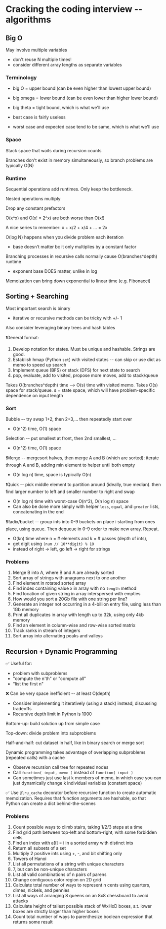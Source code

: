 # Cracking the coding interview -- algorithms

## Big O

May involve multiple variables 
  * don't reuse N multiple times!
  * consider different array lengths as separate variables

### Terminology

* big O = upper bound (can be even higher than lowest upper bound)
* big omega = lower bound (can be even lower than higher lower bound)
* big theta = tight bound, which is what we'll use

* best case is fairly useless
* worst case and expected case tend to be same, which is what we'll use

### Space 

Stack space that waits during recursion counts 

Branches don't exist in memory simultaneously, so branch problems 
are typically O(N)

### Runtime

Sequential operations add runtimes. Only keep the bottleneck.

Nested operations multiply

Drop any constant prefactors

O(x^x) and O(x! * 2^x) are both worse than O(x!)

A nice series to remember: x + x/2 + x/4 + ... = 2x

O(log N) happens when you divide problem each iteration
  * base doesn't matter bc it only multiplies by a constant factor

Branching processes in recursive calls normally cause O(branches^depth) 
runtime
  *  exponent base DOES matter, unlike in log

Memoization can bring down exponential to linear time (e.g. Fibonacci)

## Sorting + Searching

Most important search is binary
  * iterative or recursive methods can be tricky with +/- 1 

Also consider leveraging binary trees and hash tables

❗️General format:
1. Develop notation for states. Must be unique and hashable. Strings are good.
2. Establish hmap (Python `set`) with visited states -- can skip or use 
dict as memo to speed up search
3. Implement queue (BFS) or stack (DFS) for next state to search
4. pop, evaluate, add to visited, propose more moves, add to stack/queue

Takes O(branches^depth) time --> O(s) time with visited memo.
Takes O(s) space for stack/queue. s = state space, which will have 
problem-specific dependence on input length

### Sort

Bubble -- try swap 1+2, then 2+3,... then repeatedly start over
  * O(n^2) time, O(1) space

Selection -- put smallest at front, then 2nd smallest, ...
  * O(n^2) time, O(1) space

❗️Merge -- mergesort halves, then merge A and B (which are sorted): 
iterate through A and B, adding min element to helper until both empty
  * O(n log n) time, space is typically O(n)

❗️Quick -- pick middle element to partition around (ideally, 
true median). then find larger number to left and smaller number to 
right and swap
  * O(n log n) time with worst-case O(n^2), O(n log n) space
  * Can also be done more simply with helper `less`, `equal`, and 
  `greater` lists, concatenating in the end

❗️Radix/bucket -- group ints into 0-9 buckets on place i starting 
from ones place, using queue. Then dequeue in 0-9 order to make 
new array. Repeat.
  * O(kn) time where n = # elements and k = # passes (depth of ints), 
  * get digit using `(num // 10**digit) % 10`
  * instead of right -> left, go left -> right for strings

### Problems

1. Merge B into A, where B and A are already sorted
2. Sort array of strings with anagrams next to one another
3. Find element in rotated sorted array
4. Find index containing value x in array with no `length` method
5. Find location of given string in array interspersed with empties
6. How would you sort a 20Gb file with one string per line?
7. Generate an integer not occurring in a 4-billion entry file, using 
less than 1Gb memory
8. Print all duplicates in array with length up to 32k, using only 
4kb memory
9. Find an element in column-wise and row-wise sorted matrix
10. Track ranks in stream of integers
11. Sort array into alternating peaks and valleys

## Recursion + Dynamic Programming

✅ Useful for:
  * problem with subproblems
  * "compute the n'th" or "compute all"
  * "list the first n"

❌ Can be very space inefficient -- at least O(depth)
  * Consider implementing it iteratively (using a stack) instead, 
  discussing tradeoffs
  * Recursive depth limit in Python is 1000

Bottom-up: build solution up from simple case

Top-down: divide problem into subproblems

Half-and-half: cut dataset in half, like in binary search or merge sort

Dynamic programming takes advantage of overlapping subproblems 
(repeated calls) with a cache
  * Observe recursion call tree for repeated nodes
  * Call `function( input, memo )` instead of `function( input )`
  * Can sometimes just use last k members of memo, in which case you 
  can just dynamically change k individual variables (constant space)

✅ Use `@lru_cache` decorator before recursive function to create 
automatic memoization. Requires that function arguments are hashable, 
so that Python can create a dict behind-the-scenes

### Problems

1. Count possible ways to climb stairs, taking 1/2/3 steps at a time
2. Find grid path between top-left and bottom-right, with some 
forbidden cells
3. Find an index with a[i] = i in a sorted array with distinct ints
4. Return all subsets of a set
5. Multiply 2 positive ints using +, -, and bit shifting only
6. Towers of Hanoi
7. List all permutations of a string with unique characters
8. 7, but can be non-unique characters
9. List all valid combinations of n pairs of parens
10. Change contiguous color region on 2D grid
11. Calculate total number of ways to represent n cents using 
quarters, dimes, nickels, and pennies
12. List all ways of arranging 8 queens on an 8x8 chessboard to 
avoid attacks
13. Calculate height of tallest possible stack of WxHxD boxes, s.t. 
lower boxes are strictly larger than higher boxes
14. Count total number of ways to parenthesize boolean expression that 
returns some result
